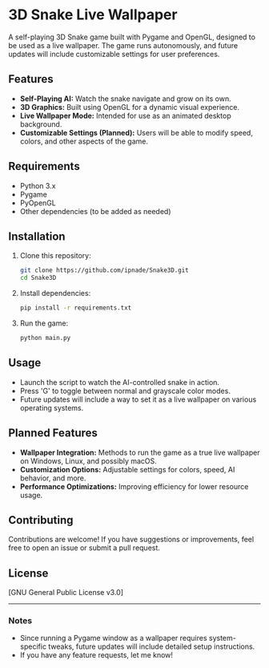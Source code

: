 # 3D Snake Live Wallpaper

A self-playing 3D Snake game built with Pygame and OpenGL, designed to be used as a live wallpaper. The game runs autonomously, and future updates will include customizable settings for user preferences.

## Features
- **Self-Playing AI:** Watch the snake navigate and grow on its own.
- **3D Graphics:** Built using OpenGL for a dynamic visual experience.
- **Live Wallpaper Mode:** Intended for use as an animated desktop background.
- **Customizable Settings (Planned):** Users will be able to modify speed, colors, and other aspects of the game.

## Requirements
- Python 3.x
- Pygame
- PyOpenGL
- Other dependencies (to be added as needed)

## Installation
1. Clone this repository:
   ```sh
   git clone https://github.com/ipnade/Snake3D.git
   cd Snake3D
   ```
2. Install dependencies:
   ```sh
   pip install -r requirements.txt
   ```
3. Run the game:
   ```sh
   python main.py
   ```

## Usage
- Launch the script to watch the AI-controlled snake in action.
- Press 'G' to toggle between normal and grayscale color modes.
- Future updates will include a way to set it as a live wallpaper on various operating systems.

## Planned Features
- **Wallpaper Integration:** Methods to run the game as a true live wallpaper on Windows, Linux, and possibly macOS.
- **Customization Options:** Adjustable settings for colors, speed, AI behavior, and more.
- **Performance Optimizations:** Improving efficiency for lower resource usage.

## Contributing
Contributions are welcome! If you have suggestions or improvements, feel free to open an issue or submit a pull request.

## License
[GNU General Public License v3.0]

---

### Notes
- Since running a Pygame window as a wallpaper requires system-specific tweaks, future updates will include detailed setup instructions.
- If you have any feature requests, let me know!

